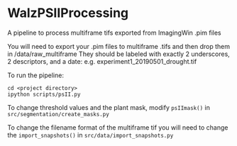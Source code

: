 # WalzPSIIProcessing
A pipeline to process multiframe tifs exported from ImagingWin .pim files

You will need to export your .pim files to multiframe .tifs and then drop them in /data/raw_multiframe
They should be labeled with exactly 2 underscores, 2 descriptors, and a date: e.g. experiment1_20190501_drought.tif

To run the pipeline:

```
cd <project directory>
ipython scripts/psII.py
```

To change threshold values and the plant mask, modify `psIImask()` in `src/segmentation/create_masks.py`

To change the filename format of the multiframe tif you will need to change the `import_snapshots()` in `src/data/import_snapshots.py`
